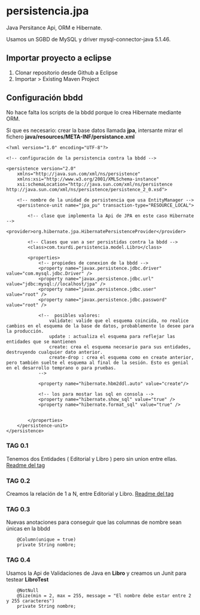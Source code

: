 # persistencia.jpa

Java Persitance Api, ORM e Hibernate.

Usamos un SGBD de MySQL y driver mysql-connector-java 5.1.46.

## Importar proyecto a eclipse

1. Clonar repositorio desde Github a Eclipse
2. Importar > Existing Maven Project

## Configuración bbdd

No hace falta los scripts de la bbdd porque lo crea Hibernate mediante ORM.

Si que es necesario: crear la base datos llamada **jpa**, intersante mirar el fichero **java/resources/META-INF/persistance.xml**

```
<?xml version="1.0" encoding="UTF-8"?>

<!-- configuración de la persistencia contra la bbdd -->

<persistence version="2.0"
	xmlns="http://java.sun.com/xml/ns/persistence"
	xmlns:xsi="http://www.w3.org/2001/XMLSchema-instance"
	xsi:schemaLocation="http://java.sun.com/xml/ns/persistence http://java.sun.com/xml/ns/persistence/persistence_2_0.xsd">

	<!-- nombre de la unidad de persistencia que usa EntityManager -->
	<persistence-unit name="jpa_pu" transaction-type="RESOURCE_LOCAL">

		<!-- clase que implementa la Api de JPA en este caso Hibernate -->
		<provider>org.hibernate.jpa.HibernatePersistenceProvider</provider>
		
		<!-- Clases que van a ser persistidas contra la bbdd -->		
		<class>com.txurdi.persistencia.model.Libro</class>
		
		<properties>
			<!-- propiedes de conexion de la bbdd -->
			<property name="javax.persistence.jdbc.driver"   value="com.mysql.jdbc.Driver" />			
			<property name="javax.persistence.jdbc.url"      value="jdbc:mysql://localhost/jpa" />			
			<property name="javax.persistence.jdbc.user"     value="root" />
			<property name="javax.persistence.jdbc.password" value="root" />

			<!--  posibles valores:
				validate: valide que el esquema coincida, no realice cambios en el esquema de la base de datos, probablemente lo desee para la producción.
				update : actualiza el esquema para reflejar las entidades que se mantienen
				create: crea el esquema necesario para sus entidades, destruyendo cualquier dato anterior.
				create-drop : crea el esquema como en create anterior, pero también suelte el esquema al final de la sesión. Esto es genial en el desarrollo temprano o para pruebas. 
			-->
			
			<property name="hibernate.hbm2ddl.auto" value="create"/>

			<!-- los para mostar las sql en consola -->
			<property name="hibernate.show_sql" value="true" />
			<property name="hibernate.format_sql" value="true" />
			

		</properties>
	</persistence-unit>
</persistence>

```

### TAG 0.1

Tenemos dos Entidades ( Editorial y Libro ) pero sin union entre ellas.
[Readme del tag](/readmes/readme01.md)



### TAG 0.2

Creamos la relación de 1 a N, entre Editorial y Libro.
[Readme del tag](/readmes/readme02.md)

### TAG 0.3

Nuevas anotaciones para conseguir que las columnas de nombre sean únicas en la bbdd

```
	@Column(unique = true)
	private String nombre;
```

### TAG 0.4

Usamos la Api de Validaciones de Java en **Libro** y creamos un Junit para testear **LibroTest**


```
	@NotNull
	@Size(min = 2, max = 255, message = "El nombre debe estar entre 2 y 255 caracteres")
	private String nombre;
```


